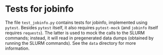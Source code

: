 # Tests for jobinfo

The file `test_jobinfo.py` contains tests for jobinfo, implemented using `pytest`.
Besides `pytest` itself, it also requires `pytest-mock` (and `jobinfo` itself requires `requests`).
The latter is used to mock the calls to the SLURM commands;
instead, it will read in pregenerated data dumps (obtained by running the SLURM commands). See the `data` directory for more information.
